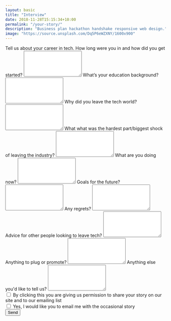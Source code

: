 ```yaml
---
layout: basic
title: "Interview"
date: 2018-11-28T15:15:34+10:00
permalink: "/your-story/"
description: "Business plan hackathon handshake responsive web design."
image: "https://source.unsplash.com/Dq5P6eWZXNY/1600x900"
---
```


<form name="contact" method="POST" data-netlify="true">
	<div class="mt-8 max-w-md">
	  <div class="grid grid-cols-1 gap-6">
	    <label class="block">
	      <span class="text-gray-700">Tell us about your career in tech. How long were you in and how did you get started?</span>
	      <textarea
	        class="
	          mt-1
	          block
	          w-full
	          rounded-md
	          bg-gray-100
	          border-transparent
	          focus:border-gray-500 focus:bg-white focus:ring-0
	        "
	        rows="5"
	        name="background"
	      ></textarea>
	    </label>
	    <label class="block">
	      <span class="text-gray-700">What’s your education background?</span>
	      <textarea
	        class="
	          mt-1
	          block
	          w-full
	          rounded-md
	          bg-gray-100
	          border-transparent
	          focus:border-gray-500 focus:bg-white focus:ring-0
	        "
	        rows="5"
	        name="education"
	      ></textarea>
	    </label>
	    <label class="block">
	      <span class="text-gray-700">Why did you leave the tech world?</span>
	      <textarea
	        class="
	          mt-1
	          block
	          w-full
	          rounded-md
	          bg-gray-100
	          border-transparent
	          focus:border-gray-500 focus:bg-white focus:ring-0
	        "
	        rows="5"
	        name="leave_reason"
	      ></textarea>
	    </label>
	    <label class="block">
	      <span class="text-gray-700">What what was the hardest part/biggest shock of leaving the industry?</span>
	      <textarea
	        class="
	          mt-1
	          block
	          w-full
	          rounded-md
	          bg-gray-100
	          border-transparent
	          focus:border-gray-500 focus:bg-white focus:ring-0
	        "
	        rows="5"
	        name="what_hard"
	      ></textarea>
	    </label>
	    <label class="block">
	      <span class="text-gray-700">What are you doing now?</span>
	      <textarea
	        class="
	          mt-1
	          block
	          w-full
	          rounded-md
	          bg-gray-100
	          border-transparent
	          focus:border-gray-500 focus:bg-white focus:ring-0
	        "
	        rows="5"
	        name="do_now"
	      ></textarea>
	    </label>
	    <label class="block">
	      <span class="text-gray-700">Goals for the future?</span>
	      <textarea
	        class="
	          mt-1
	          block
	          w-full
	          rounded-md
	          bg-gray-100
	          border-transparent
	          focus:border-gray-500 focus:bg-white focus:ring-0
	        "
	        rows="5"
	        name="goals"
	      ></textarea>
	    </label>
	    <label class="block">
	      <span class="text-gray-700">Any regrets?</span>
	      <textarea
	        class="
	          mt-1
	          block
	          w-full
	          rounded-md
	          bg-gray-100
	          border-transparent
	          focus:border-gray-500 focus:bg-white focus:ring-0
	        "
	        rows="5"
	        name="regrets"
	      ></textarea>
	    </label>
	    <label class="block">
	      <span class="text-gray-700">Advice for other people looking to leave tech?</span>
	      <textarea
	        class="
	          mt-1
	          block
	          w-full
	          rounded-md
	          bg-gray-100
	          border-transparent
	          focus:border-gray-500 focus:bg-white focus:ring-0
	        "
	        rows="5"
	        name="advice"
	      ></textarea>
	    </label>
	    <label class="block">
	      <span class="text-gray-700">Anything to plug or promote?</span>
	      <textarea
	        class="
	          mt-1
	          block
	          w-full
	          rounded-md
	          bg-gray-100
	          border-transparent
	          focus:border-gray-500 focus:bg-white focus:ring-0
	        "
	        rows="5"
	        name="plug"
	      ></textarea>
	    </label>
	    <label class="block">
	      <span class="text-gray-700">Anything else you'd like to tell us?</span>
	      <textarea
	        class="
	          mt-1
	          block
	          w-full
	          rounded-md
	          bg-gray-100
	          border-transparent
	          focus:border-gray-500 focus:bg-white focus:ring-0
	        "
	        rows="5"
	        name="extra"
	      ></textarea>
	    </label>
	    <div class="block">
	      <div class="mt-2">
	        <div>
	          <label class="inline-flex items-center">
	            <input
	              type="checkbox"
	              class="
	                rounded
	                bg-gray-200
	                border-transparent
	                focus:border-transparent focus:bg-gray-200
	                text-gray-700
	                focus:ring-1 focus:ring-offset-2 focus:ring-gray-500
	              "
	              name="permission"
	            />
	            <span class="ml-2">By clicking this you are giving us permission to share your story on our site and to our emailing list</span>
	          </label>
	        </div>
	      </div>
	    </div>
	    <div class="block">
	      <div class="mt-2">
	        <div>
	          <label class="inline-flex items-center">
	            <input
	              type="checkbox"
	              class="
	                rounded
	                bg-gray-200
	                border-transparent
	                focus:border-transparent focus:bg-gray-200
	                text-gray-700
	                focus:ring-1 focus:ring-offset-2 focus:ring-gray-500
	              "
	              name="email_me"
	            />
	            <span class="ml-2">Yes, I would like you to email me with the occasional story</span>
	          </label>
	        </div>
	      </div>
	    </div>
	    <div class="block">
	      <div class="mt-2">
	      	<button type="submit" class="bg-blue-500 hover:bg-blue-700 text-white font-bold py-2 px-4 rounded">Send</button>
	      </div>
	    </div>
	  </div>
	</div>
</form>